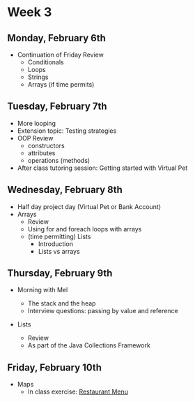 # Week 3

## Monday, February 6th

 - Continuation of Friday Review
   - Conditionals
   - Loops
   - Strings
   - Arrays (if time permits)

## Tuesday, February 7th

- More looping
- Extension topic: Testing strategies
- OOP Review
    - constructors
    - attributes
    - operations (methods)
- After class tutoring session: Getting started with Virtual Pet

## Wednesday, February 8th

- Half day project day (Virtual Pet or Bank Account)
- Arrays
    - Review
    - Using for and foreach loops with arrays
    - (time permitting) Lists
        - Introduction
        - Lists vs arrays
        
## Thursday, February 9th

- Morning with Mel
    - The stack and the heap
    - Interview questions: passing by value and reference
    
- Lists
    - Review
    - As part of the Java Collections Framework

## Friday, February 10th

 - Maps
    - In class exercise: [Restaurant Menu](../exercises/maps-restaurant-menu.md)